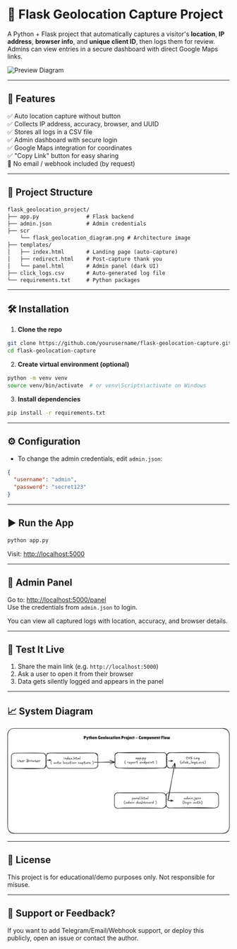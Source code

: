 # 📍 Flask Geolocation Capture Project

A Python + Flask project that automatically captures a visitor's **location**, **IP address**, **browser info**, and **unique client ID**, then logs them for review. Admins can view entries in a secure dashboard with direct Google Maps links.

![Preview Diagram](flask_geolocation_diagram.png)

---

## 🚀 Features

✅ Auto location capture without button  
✅ Collects IP address, accuracy, browser, and UUID  
✅ Stores all logs in a CSV file  
✅ Admin dashboard with secure login  
✅ Google Maps integration for coordinates  
✅ "Copy Link" button for easy sharing  
🚫 No email / webhook included (by request)

---

## 📂 Project Structure

```
flask_geolocation_project/
├── app.py               # Flask backend
├── admin.json           # Admin credentials
├── scr
    └── flask_geolocation_diagram.png # Architecture image
├── templates/
│   ├── index.html       # Landing page (auto-capture)
│   ├── redirect.html    # Post-capture thank you
│   └── panel.html       # Admin panel (dark UI)
├── click_logs.csv       # Auto-generated log file
└── requirements.txt     # Python packages
```

---

## 🛠️ Installation

1. **Clone the repo**
```bash
git clone https://github.com/yourusername/flask-geolocation-capture.git
cd flask-geolocation-capture
```

2. **Create virtual environment (optional)**
```bash
python -m venv venv
source venv/bin/activate  # or venv\Scripts\activate on Windows
```

3. **Install dependencies**
```bash
pip install -r requirements.txt
```

---

## ⚙️ Configuration

- To change the admin credentials, edit `admin.json`:
```json
{
  "username": "admin",
  "password": "secret123"
}
```

---

## ▶️ Run the App

```bash
python app.py
```

Visit: [http://localhost:5000](http://localhost:5000)

---

## 🔐 Admin Panel

Go to: [http://localhost:5000/panel](http://localhost:5000/panel)  
Use the credentials from `admin.json` to login.

You can view all captured logs with location, accuracy, and browser details.

---

## 🧪 Test It Live

1. Share the main link (e.g. `http://localhost:5000`)
2. Ask a user to open it from their browser
3. Data gets silently logged and appears in the panel

---

## 📈 System Diagram

![Diagram](/scr/flask_geolocation_diagram.png)

---

## 📝 License

This project is for educational/demo purposes only. Not responsible for misuse.

---

## 💬 Support or Feedback?

If you want to add Telegram/Email/Webhook support, or deploy this publicly, open an issue or contact the author.
